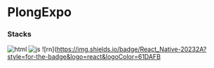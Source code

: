 # PlongExpo

### Stacks
![html](https://img.shields.io/badge/HTML5-E34F26?style=for-the-badge&logo=html5&logoColor=white)
![js](https://img.shields.io/badge/JavaScript-F7DF1E?style=for-the-badge&logo=JavaScript&logoColor=white)
![rn](https://img.shields.io/badge/React_Native-20232A?style=for-the-badge&logo=react&logoColor=61DAFB
